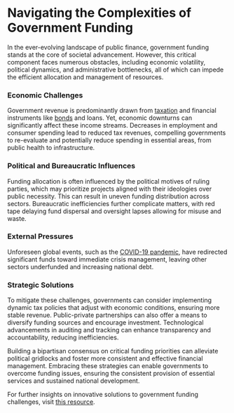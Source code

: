# Navigating the Complexities of Government Funding

In the ever-evolving landscape of public finance, government funding stands at the core of societal advancement. However, this critical component faces numerous obstacles, including economic volatility, political dynamics, and administrative bottlenecks, all of which can impede the efficient allocation and management of resources.

### Economic Challenges

Government revenue is predominantly drawn from [taxation](https://en.wikipedia.org/wiki/Tax) and financial instruments like [bonds](https://en.wikipedia.org/wiki/Bond_(finance)) and loans. Yet, economic downturns can significantly affect these income streams. Decreases in employment and consumer spending lead to reduced tax revenues, compelling governments to re-evaluate and potentially reduce spending in essential areas, from public health to infrastructure.

### Political and Bureaucratic Influences

Funding allocation is often influenced by the political motives of ruling parties, which may prioritize projects aligned with their ideologies over public necessity. This can result in uneven funding distribution across sectors. Bureaucratic inefficiencies further complicate matters, with red tape delaying fund dispersal and oversight lapses allowing for misuse and waste.

### External Pressures

Unforeseen global events, such as the [COVID-19 pandemic](https://en.wikipedia.org/wiki/COVID-19_pandemic), have redirected significant funds toward immediate crisis management, leaving other sectors underfunded and increasing national debt.

### Strategic Solutions

To mitigate these challenges, governments can consider implementing dynamic tax policies that adjust with economic conditions, ensuring more stable revenue. Public-private partnerships can also offer a means to diversify funding sources and encourage investment. Technological advancements in auditing and tracking can enhance transparency and accountability, reducing inefficiencies.

Building a bipartisan consensus on critical funding priorities can alleviate political gridlocks and foster more consistent and effective financial management. Embracing these strategies can enable governments to overcome funding issues, ensuring the consistent provision of essential services and sustained national development. 

For further insights on innovative solutions to government funding challenges, visit [this resource](https://www.weforum.org/agenda/2023/09/funding-government-services-innovation/).
